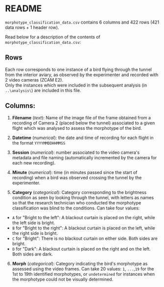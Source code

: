 # README 

`morphotype_classification_data.csv` contains 6 columns and 422 rows (421 data rows + 1 header row).

Read below for a description of the contents of `morphotype_classification_data.csv`:

## Rows
Each row corresponds to one instance of a bird flying through the tunnel from the interior aviary, as observed by the experimenter and recorded with 2 video cameras (ZCAM E2).\
Only the instances which were included in the subsequent analysis (in `..\analysis\`) are included in this file. 

## Columns:

1. **Filename** (*text*): Name of the image file of the frame obtained from a recording of Camera 2 (placed below the tunnel) associated to a given flight which was analysed to assess the morphotype of the bird.
   
2. **Datetime** (*numerical*): the date and time of recording for each flight in the format `YYYYMMDDHHMMSS`

3. **Session** (*numerical*): number associated to the video camera's metadata and file naming (automatically incremented by the camera for each new recording).

4. **Minute** (*numerical*): time (in minutes passed since the start of recording) when a bird was observed crossing the tunnel by the experimenter. 

5. **Category** (*categorical*): Category corresponding to the brightness condition as seen by looking through the tunnel, with letters as names so that the research technician who conducted the morphotype classification was blind to the conditions.
Can take four values:
- `A` for "Bright to the left": A blackout curtain is placed on the right, while the left side is bright.
- `B` for "Bright to the right": A blackout curtain is placed on the left, while the right side is bright.
- `C` for "Bright": There is no blackout curtain on either side. Both sides are bright.
- `D` for "Dark": A blackout curtain is placed on the right and on the left. Both sides are dark.

6. **Morph** (*categorical*): Category indicating the bird's morphotype as assessed using the video frames. Can take 20 values: `1`, `...`,`19` for the 1st to 19th identified morphotypes, or `undetermined` for instances when the morphotype could not be visually determined.

